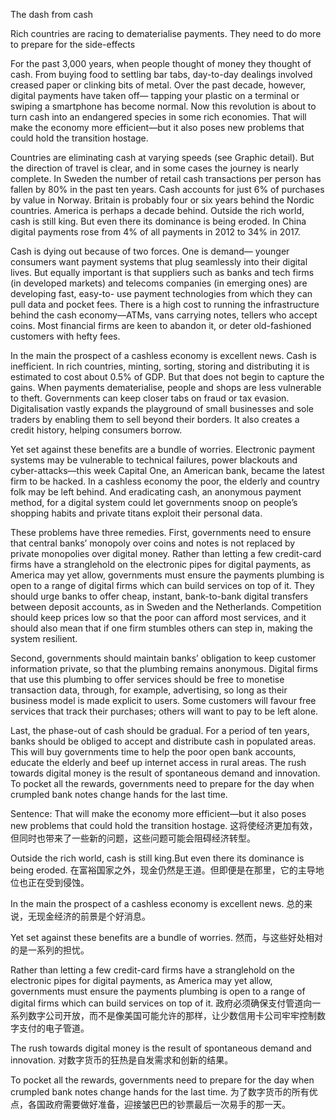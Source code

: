 The dash from cash

Rich countries are racing to dematerialise payments. They need to do more to prepare for the side-effects

For the past 3,000 years, when people thought of money they thought of cash. From buying food to settling bar tabs, day-to-day dealings involved creased paper or clinking bits of metal. Over the past decade, however, digital payments have taken off— tapping your plastic on a terminal or swiping a smartphone has become normal. Now this revolution is about to turn cash into an endangered species in some rich economies. That will make the economy more efficient—but it also poses new problems that could hold the transition hostage.

Countries are eliminating cash at varying speeds (see Graphic detail). But the direction of travel is clear, and in some cases the journey is nearly complete. In Sweden the number of retail cash transactions per person has fallen by 80% in the past ten years. Cash accounts for just 6% of purchases by value in Norway. Britain is probably four or six years behind the Nordic countries. America is perhaps a decade behind. Outside the rich world, cash is still king. But even there its dominance is being eroded. In China digital payments rose from 4% of all payments in 2012 to 34% in 2017.

Cash is dying out because of two forces. One is demand— younger consumers want payment systems that plug seamlessly into their digital lives. But equally important is that suppliers such as banks and tech firms (in developed markets) and telecoms companies (in emerging ones) are developing fast, easy-to- use payment technologies from which they can pull data and pocket fees. There is a high cost to running the infrastructure behind the cash economy—ATMs, vans carrying notes, tellers who accept coins. Most financial firms are keen to abandon it, or deter old-fashioned customers with hefty fees.

In the main the prospect of a cashless economy is excellent news. Cash is inefficient. In rich countries, minting, sorting, storing and distributing it is estimated to cost about 0.5% of GDP. But that does not begin to capture the gains. When payments dematerialise, people and shops are less vulnerable to theft. Governments can keep closer tabs on fraud or tax evasion. Digitalisation vastly expands the playground of small businesses and sole traders by enabling them to sell beyond their borders. It also creates a credit history, helping consumers borrow.

Yet set against these benefits are a bundle of worries. Electronic payment systems may be vulnerable to technical failures, power blackouts and cyber-attacks—this week Capital One, an American bank, became the latest firm to be hacked. In a cashless economy the poor, the elderly and country folk may be left behind. And eradicating cash, an anonymous payment method, for a digital system could let governments snoop on people’s shopping habits and private titans exploit their personal data.

These problems have three remedies. First, governments need to ensure that central banks’ monopoly over coins and notes is not replaced by private monopolies over digital money. Rather than letting a few credit-card firms have a stranglehold on the electronic pipes for digital payments, as America may yet allow, governments must ensure the payments plumbing is open to a range of digital firms which can build services on top of it. They should urge banks to offer cheap, instant, bank-to-bank digital transfers between deposit accounts, as in Sweden and the Netherlands. Competition should keep prices low so that the poor can afford most services, and it should also mean that if one firm stumbles others can step in, making the system resilient.

Second, governments should maintain banks’ obligation to keep customer information private, so that the plumbing remains anonymous. Digital firms that use this plumbing to offer services should be free to monetise transaction data, through, for example, advertising, so long as their business model is made explicit to users. Some customers will favour free services that track their purchases; others will want to pay to be left alone.

Last, the phase-out of cash should be gradual. For a period of ten years, banks should be obliged to accept and distribute cash in populated areas. This will buy governments time to help the poor open bank accounts, educate the elderly and beef up internet access in rural areas. The rush towards digital money is the result of spontaneous demand and innovation. To pocket all the rewards, governments need to prepare for the day when crumpled bank notes change hands for the last time.

Sentence:
That will make the economy more efficient—but it also poses new problems that could hold the transition hostage.
这将使经济更加有效，但同时也带来了一些新的问题，这些问题可能会阻碍经济转型。

Outside the rich world, cash is still king.But even there its dominance is being eroded.
在富裕国家之外，现金仍然是王道。但即便是在那里，它的主导地位也正在受到侵蚀。

In the main the prospect of a cashless economy is excellent news.
总的来说，无现金经济的前景是个好消息。

Yet set against these benefits are a bundle of worries.
然而，与这些好处相对的是一系列的担忧。

Rather than letting a few credit-card firms have a stranglehold on the electronic pipes for digital payments, as America may yet allow, governments must ensure the payments plumbing is open to a range of digital firms which can build services on top of it.
政府必须确保支付管道向一系列数字公司开放，而不是像美国可能允许的那样，让少数信用卡公司牢牢控制数字支付的电子管道。

The rush towards digital money is the result of spontaneous demand and innovation.
对数字货币的狂热是自发需求和创新的结果。

To pocket all the rewards, governments need to prepare for the day when crumpled bank notes change hands for the last time.
为了数字货币的所有优点，各国政府需要做好准备，迎接皱巴巴的钞票最后一次易手的那一天。